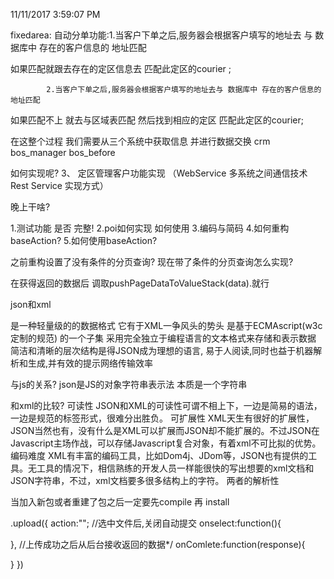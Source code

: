 
11/11/2017 3:59:07 PM 

fixedarea:
自动分单功能:1.当客户下单之后,服务器会根据客户填写的地址去 与 数据库中 存在的客户信息的 地址匹配

如果匹配就跟去存在的定区信息去 匹配此定区的courier ;

			2.当客户下单之后,服务器会根据客户填写的地址去与 数据库中 存在的客户信息的 地址匹配
如果匹配不上 就去与区域表匹配  然后找到相应的定区   匹配此定区的courier; 


在这整个过程 我们需要从三个系统中获取信息 并进行数据交换   crm bos_manager bos_before

如何实现呢?
3、 定区管理客户功能实现 （WebService 多系统之间通信技术 Rest Service 实现方式）



晚上干啥?

1.测试功能 是否 完整!
2.poi如何实现 如何使用
3.编码与简码
4.如何重构baseAction?
5.如何使用baseAction?  


之前重构设置了没有条件的分页查询?
现在带了条件的分页查询怎么实现?

在获得返回的数据后   调取pushPageDataToValueStack(data).就行	



json和xml

是一种轻量级的的数据格式  它有于XML一争风头的势头 是基于ECMAscript(w3c定制的规范) 的一个子集
采用完全独立于编程语言的文本格式来存储和表示数据  简洁和清晰的层次结构是得JSON成为理想的语言,
易于人阅读,同时也益于机器解析和生成,并有效的提示网络传输效率

与js的关系?
json是JS的对象字符串表示法  本质是一个字符串

和xml的比较?
可读性
JSON和XML的可读性可谓不相上下，一边是简易的语法，一边是规范的标签形式，很难分出胜负。
可扩展性
XML天生有很好的扩展性，JSON当然也有，没有什么是XML可以扩展而JSON却不能扩展的。不过JSON在Javascript主场作战，可以存储Javascript复合对象，有着xml不可比拟的优势。
编码难度
XML有丰富的编码工具，比如Dom4j、JDom等，JSON也有提供的工具。无工具的情况下，相信熟练的开发人员一样能很快的写出想要的xml文档和JSON字符串，不过，xml文档要多很多结构上的字符。
两者的解析性

当加入新包或者重建了包之后一定要先compile 再 install


.upload({
	action:"";
//选中文件后,关闭自动提交
	onselect:function(){

},
	//上传成功之后从后台接收返回的数据*/
	onComlete:function(response){
	
}
})